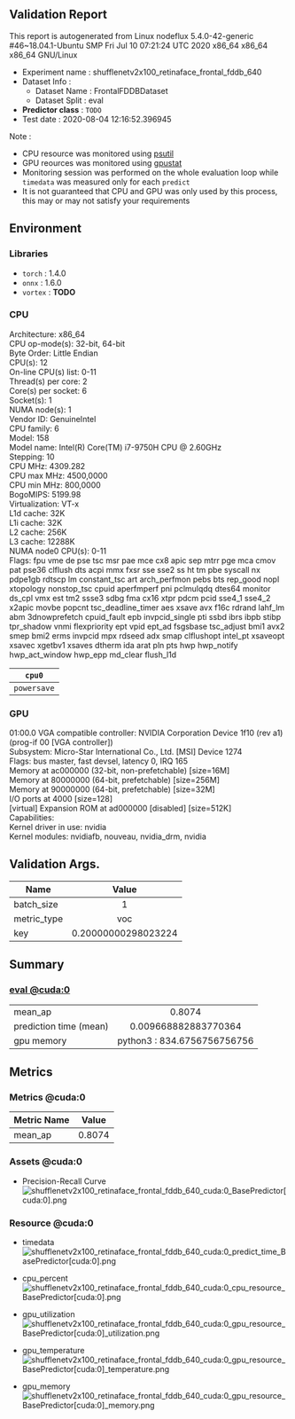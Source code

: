   
## Validation Report  
This report is autogenerated from Linux nodeflux 5.4.0-42-generic #46~18.04.1-Ubuntu SMP Fri Jul 10 07:21:24 UTC 2020 x86_64 x86_64 x86_64 GNU/Linux  
  
- Experiment name : shufflenetv2x100_retinaface_frontal_fddb_640  
- Dataset Info :   
    - Dataset Name : FrontalFDDBDataset  
    - Dataset Split : eval  
- **Predictor class** : `TODO`  
- Test date : 2020-08-04 12:16:52.396945  
  
Note :    
  
- CPU resource was monitored using [psutil](https://psutil.readthedocs.io/en/latest/)  
- GPU reources was monitored using [gpustat](https://pypi.python.org/pypi/gpustat)  
- Monitoring session was performed on the whole evaluation loop while `timedata` was measured only for each `predict`  
- It is not guaranteed that CPU and GPU was only used by this process, this may or may not satisfy your requirements  
  
  
## Environment  
### Libraries  
- `torch` : 1.4.0  
- `onnx` : 1.6.0  
- `vortex` : **TODO**  
### CPU     
Architecture:        x86_64  
CPU op-mode(s):      32-bit, 64-bit  
Byte Order:          Little Endian  
CPU(s):              12  
On-line CPU(s) list: 0-11  
Thread(s) per core:  2  
Core(s) per socket:  6  
Socket(s):           1  
NUMA node(s):        1  
Vendor ID:           GenuineIntel  
CPU family:          6  
Model:               158  
Model name:          Intel(R) Core(TM) i7-9750H CPU @ 2.60GHz  
Stepping:            10  
CPU MHz:             4309.282  
CPU max MHz:         4500,0000  
CPU min MHz:         800,0000  
BogoMIPS:            5199.98  
Virtualization:      VT-x  
L1d cache:           32K  
L1i cache:           32K  
L2 cache:            256K  
L3 cache:            12288K  
NUMA node0 CPU(s):   0-11  
Flags:               fpu vme de pse tsc msr pae mce cx8 apic sep mtrr pge mca cmov pat pse36 clflush dts acpi mmx fxsr sse sse2 ss ht tm pbe syscall nx pdpe1gb rdtscp lm constant_tsc art arch_perfmon pebs bts rep_good nopl xtopology nonstop_tsc cpuid aperfmperf pni pclmulqdq dtes64 monitor ds_cpl vmx est tm2 ssse3 sdbg fma cx16 xtpr pdcm pcid sse4_1 sse4_2 x2apic movbe popcnt tsc_deadline_timer aes xsave avx f16c rdrand lahf_lm abm 3dnowprefetch cpuid_fault epb invpcid_single pti ssbd ibrs ibpb stibp tpr_shadow vnmi flexpriority ept vpid ept_ad fsgsbase tsc_adjust bmi1 avx2 smep bmi2 erms invpcid mpx rdseed adx smap clflushopt intel_pt xsaveopt xsavec xgetbv1 xsaves dtherm ida arat pln pts hwp hwp_notify hwp_act_window hwp_epp md_clear flush_l1d  
  
  
| `cpu0` |  
 | :--: |  
 | `powersave` |  
  
### GPU     
01:00.0 VGA compatible controller: NVIDIA Corporation Device 1f10 (rev a1) (prog-if 00 [VGA controller])  
	Subsystem: Micro-Star International Co., Ltd. [MSI] Device 1274  
	Flags: bus master, fast devsel, latency 0, IRQ 165  
	Memory at ac000000 (32-bit, non-prefetchable) [size=16M]  
	Memory at 80000000 (64-bit, prefetchable) [size=256M]  
	Memory at 90000000 (64-bit, prefetchable) [size=32M]  
	I/O ports at 4000 [size=128]  
	[virtual] Expansion ROM at ad000000 [disabled] [size=512K]  
	Capabilities: <access denied>  
	Kernel driver in use: nvidia  
	Kernel modules: nvidiafb, nouveau, nvidia_drm, nvidia  
  
  
  
## Validation Args.  
| Name | Value |  
| ---- | :---: |  
| batch_size | 1 |  
| metric_type | voc |  
| key | 0.20000000298023224 |  
  
<div style="page-break-after: always;"></div>  
  
## Summary  
  
### [eval @cuda:0](#Metrics-@cuda:0)  
| | |  
| -- | :--: |  
| mean_ap | 0.8074 |  
| prediction time (mean) | 0.009668882883770364 |  
| gpu memory | python3 : 834.6756756756756 |  
  
  
<div style="page-break-after: always;"></div>  
  
## Metrics  
  
### Metrics @cuda:0  
| Metric Name              | Value  |  
| ------------------------ | :----: |  
| mean_ap | 0.8074 |  
  
### Assets @cuda:0  
  
- Precision-Recall Curve  
  ![shufflenetv2x100_retinaface_frontal_fddb_640_cuda:0_BasePredictor[cuda:0].png](assets/shufflenetv2x100_retinaface_frontal_fddb_640_cuda:0_BasePredictor[cuda:0].png)  
  
  
<div style="page-break-after: always;"></div>  
  
### Resource @cuda:0  
  
- timedata  
  ![shufflenetv2x100_retinaface_frontal_fddb_640_cuda:0_predict_time_BasePredictor[cuda:0].png](assets/shufflenetv2x100_retinaface_frontal_fddb_640_cuda:0_predict_time_BasePredictor[cuda:0].png)  
  
  
- cpu_percent  
  ![shufflenetv2x100_retinaface_frontal_fddb_640_cuda:0_cpu_resource_BasePredictor[cuda:0].png](assets/shufflenetv2x100_retinaface_frontal_fddb_640_cuda:0_cpu_resource_BasePredictor[cuda:0].png)  
  
  
- gpu_utilization  
  ![shufflenetv2x100_retinaface_frontal_fddb_640_cuda:0_gpu_resource_BasePredictor[cuda:0]_utilization.png](assets/shufflenetv2x100_retinaface_frontal_fddb_640_cuda:0_gpu_resource_BasePredictor[cuda:0]_utilization.png)  
  
  
- gpu_temperature  
  ![shufflenetv2x100_retinaface_frontal_fddb_640_cuda:0_gpu_resource_BasePredictor[cuda:0]_temperature.png](assets/shufflenetv2x100_retinaface_frontal_fddb_640_cuda:0_gpu_resource_BasePredictor[cuda:0]_temperature.png)  
  
  
- gpu_memory  
  ![shufflenetv2x100_retinaface_frontal_fddb_640_cuda:0_gpu_resource_BasePredictor[cuda:0]_memory.png](assets/shufflenetv2x100_retinaface_frontal_fddb_640_cuda:0_gpu_resource_BasePredictor[cuda:0]_memory.png)  
  
  
<div style="page-break-after: always;"></div>  
  
  
